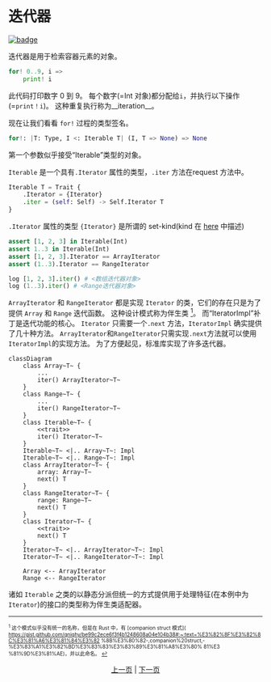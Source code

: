 # 迭代器

[![badge](https://img.shields.io/endpoint.svg?url=https%3A%2F%2Fgezf7g7pd5.execute-api.ap-northeast-1.amazonaws.com%2Fdefault%2Fsource_up_to_date%3Fowner%3Derg-lang%26repos%3Derg%26ref%3Dmain%26path%3Ddoc/EN/syntax/16_iterator.md%26commit_hash%3D51de3c9d5a9074241f55c043b9951b384836b258)](https://gezf7g7pd5.execute-api.ap-northeast-1.amazonaws.com/default/source_up_to_date?owner=erg-lang&repos=erg&ref=main&path=doc/EN/syntax/16_iterator.md&commit_hash=51de3c9d5a9074241f55c043b9951b384836b258)

迭代器是用于检索容器元素的对象。

```python
for! 0..9, i =>
    print! i
```

此代码打印数字 0 到 9。
每个数字(=Int 对象)都分配给`i`，并执行以下操作(=`print！i`)。 这种重复执行称为__iteration__。

现在让我们看看 `for!` 过程的类型签名。

```python
for!: |T: Type, I <: Iterable T| (I, T => None) => None
```

第一个参数似乎接受“Iterable”类型的对象。

`Iterable` 是一个具有`.Iterator` 属性的类型，`.iter` 方法在request 方法中。

```python
Iterable T = Trait {
    .Iterator = {Iterator}
    .iter = (self: Self) -> Self.Iterator T
}
```

`.Iterator` 属性的类型 `{Iterator}` 是所谓的 set-kind(kind 在 [here](./type/advanced/kind.md) 中描述)

```python
assert [1, 2, 3] in Iterable(Int)
assert 1..3 in Iterable(Int)
assert [1, 2, 3].Iterator == ArrayIterator
assert (1..3).Iterator == RangeIterator

log [1, 2, 3].iter() # <数组迭代器对象>
log (1..3).iter() # <Range迭代器对象>
```

`ArrayIterator` 和 `RangeIterator` 都是实现 `Iterator` 的类，它们的存在只是为了提供 `Array` 和 `Range` 迭代函数。
这种设计模式称为伴生类 [<sup id="f1">1</sup>](#1)。
而“IteratorImpl”补丁是迭代功能的核心。 `Iterator` 只需要一个`.next` 方法，`IteratorImpl` 确实提供了几十种方法。 `ArrayIterator`和`RangeIterator`只需实现`.next`方法就可以使用`IteratorImpl`的实现方法。 为了方便起见，标准库实现了许多迭代器。

```mermaid
classDiagram
    class Array~T~ {
        ...
        iter() ArrayIterator~T~
    }
    class Range~T~ {
        ...
        iter() RangeIterator~T~
    }
    class Iterable~T~ {
        <<trait>>
        iter() Iterator~T~
    }
    Iterable~T~ <|.. Array~T~: Impl
    Iterable~T~ <|.. Range~T~: Impl
    class ArrayIterator~T~ {
        array: Array~T~
        next() T
    }
    class RangeIterator~T~ {
        range: Range~T~
        next() T
    }
    class Iterator~T~ {
        <<trait>>
        next() T
    }
    Iterator~T~ <|.. ArrayIterator~T~: Impl
    Iterator~T~ <|.. RangeIterator~T~: Impl

    Array <-- ArrayIterator
    Range <-- RangeIterator
```

诸如 `Iterable` 之类的以静态分派但统一的方式提供用于处理特征(在本例中为 `Iterator`)的接口的类型称为伴生类适配器。

---

<span id="1" style="font-size:x-small"><sup>1</sup> 这个模式似乎没有统一的名称，但是在 Rust 中，有 [companion struct 模式]( https://gist.github.com/qnighy/be99c2ece6f3f4b1248608a04e104b38#:~:text=%E3%82%8F%E3%82%8C%E3%81%A6%E3%81%84%E3%82 %8B%E3%80%82-,companion%20struct,-%E3%83%A1%E3%82%BD%E3%83%83%E3%83%89%E3%81%A8%E3%80% 81%E3 %81%9D%E3%81%AE)，并以此命名。 [↩](#f1) </span>

<p align='center'>
    <a href='./15_type.md'>上一页</a> | <a href='./17_mutability.md'>下一页</a>
</p>

